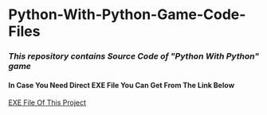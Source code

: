 # Python-With-Python-Game-Code-Files

<i><h3> This repository contains Source Code of "Python With Python" game</h3></i>

<h4>In Case You Need Direct EXE File You Can Get From The Link Below</h4>
<a href="https://github.com/KusumaKalyan/Python-With-Python">EXE File Of This Project</a>
